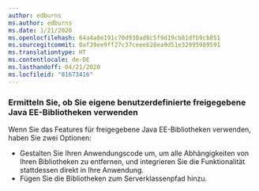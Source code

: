 ```yaml
---
author: edburns
ms.author: edburns
ms.date: 1/21/2020
ms.openlocfilehash: 64a4a0e191c70d930ad8c5f9d19cb81dfb9cb851
ms.sourcegitcommit: 0af39ee9ff27c37ceeeb28ea9d51e32995989591
ms.translationtype: HT
ms.contentlocale: de-DE
ms.lasthandoff: 04/21/2020
ms.locfileid: "81673416"
---
```

### <a name="determine-whether-you-are-using-your-own-custom-created-shared-java-ee-libraries"></a>Ermitteln Sie, ob Sie eigene benutzerdefinierte freigegebene Java EE-Bibliotheken verwenden

Wenn Sie das Features für freigegebene Java EE-Bibliotheken verwenden, haben Sie zwei Optionen:

* Gestalten Sie Ihren Anwendungscode um, um alle Abhängigkeiten von Ihren Bibliotheken zu entfernen, und integrieren Sie die Funktionalität stattdessen direkt in Ihre Anwendung.
* Fügen Sie die Bibliotheken zum Serverklassenpfad hinzu.
